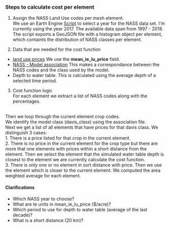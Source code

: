 ### Steps to calculate cost per element

1.  Assign the NASS Land Use codes per mesh element.  <br />
We use an Earth Engine [Script](https://code.earthengine.google.com/4b38ae8c3362fd6da3c2eb6104648f1e) to select a year for the NASS data set. I'm currently using the year 2017. The available data span from 1997 - 2018. The script exports a GeoJSON file with a histogram object per element, which containts the distribution of NASS classes per element.

2. Data that are needed for the cost function <br />
- [land use prices](https://github.com/UCD-GW-Nitrate/C2VsimCG/blob/master/Rwrkspc/ie_c2vsim_landuse_saleprice.csv) We use the **mean_ie_lu_price** field.
- [NASS - Model association](https://github.com/UCD-GW-Nitrate/C2VsimCG/blob/master/Rwrkspc/ca_cdl_xwalk.xlsx) This makes a correspondance between the NASS codes and the class used by the model. 
- Depth to water table. This is calculated using the average depth of a selected time period.

3. Cost function logic <br />
For each element we extract a list of NASS codes along with the percentages.
<br />
Then we loop through the current element crop codes. <br />
We identify the model class (davis_class) using the association file.<br />
Next we get a list of all elements that have prices for that davis class. We distinguish 3 cases: 
<br /> 1. There is a price listed for that crop in the current element.
<br /> 2. There is no price in the current element for the crop type but there are more that one elements with prices within a short distance from the element. Then we select the element that the simulated water table depth is closest to the element we are currently calculate the cost function.
<br /> 3. There is only one or no element in sort distance with price. Then we use the element which is closer to the current element.
We computed the area weighted average for each element.



#### Clarifications
- Which NASS year to choose?
- What are te units in mean_ie_lu_price ($/acre)?
- Which period to use for depth to water table (average of the last decade)?
- What is a short distance (20 km)?

